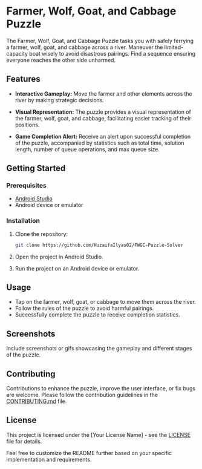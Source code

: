 # Farmer, Wolf, Goat, and Cabbage Puzzle

The Farmer, Wolf, Goat, and Cabbage Puzzle tasks you with safely ferrying a farmer, wolf, goat, and cabbage across a river. Maneuver the limited-capacity boat wisely to avoid disastrous pairings. Find a sequence ensuring everyone reaches the other side unharmed.


## Features

- **Interactive Gameplay:** Move the farmer and other elements across the river by making strategic decisions.
  
- **Visual Representation:** The puzzle provides a visual representation of the farmer, wolf, goat, and cabbage, facilitating easier tracking of their positions.

- **Game Completion Alert:** Receive an alert upon successful completion of the puzzle, accompanied by statistics such as total time, solution length, number of queue operations, and max queue size.

## Getting Started

### Prerequisites

- [Android Studio](https://developer.android.com/studio)
- Android device or emulator

### Installation

1. Clone the repository:

    ```bash
    git clone https://github.com/HuzaifaIlyas02/FWGC-Puzzle-Solver
    ```

2. Open the project in Android Studio.

3. Run the project on an Android device or emulator.

## Usage

- Tap on the farmer, wolf, goat, or cabbage to move them across the river.
- Follow the rules of the puzzle to avoid harmful pairings.
- Successfully complete the puzzle to receive completion statistics.

## Screenshots

Include screenshots or gifs showcasing the gameplay and different stages of the puzzle.

## Contributing

Contributions to enhance the puzzle, improve the user interface, or fix bugs are welcome. Please follow the contribution guidelines in the [CONTRIBUTING.md](CONTRIBUTING.md) file.

## License

This project is licensed under the [Your License Name] - see the [LICENSE](LICENSE) file for details.

Feel free to customize the README further based on your specific implementation and requirements.
